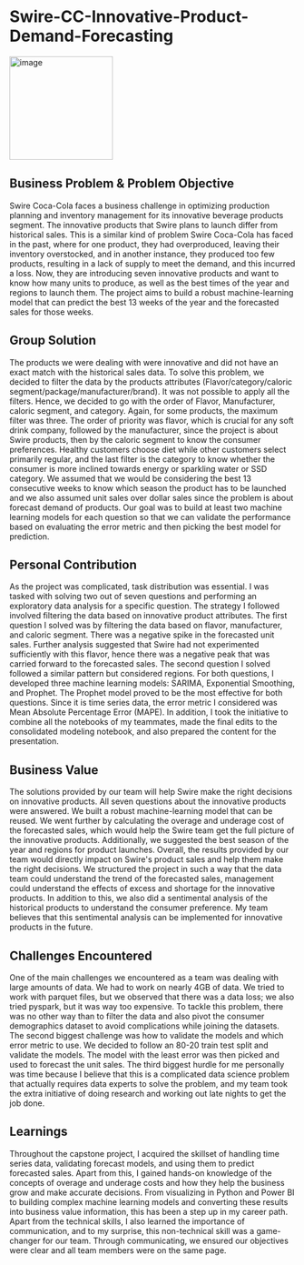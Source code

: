 # Swire-CC-Innovative-Product-Demand-Forecasting

<img width="182" alt="image" src="https://github.com/NeilSamuelPulukuri/Swire-CC-Innovative-Product-Demand-Forecasting/assets/141296161/0cbfefb3-2093-471c-8c98-418ca003a22e">


## Business Problem & Problem Objective

Swire Coca-Cola faces a business challenge in optimizing production planning and inventory management for its innovative beverage products segment. The innovative products that Swire plans to launch differ from historical sales. This is a similar kind of problem Swire Coca-Cola has faced in the past, where for one product, they had overproduced, leaving their inventory overstocked, and in another instance, they produced too few products, resulting in a lack of supply to meet the demand, and this incurred a loss. Now, they are introducing seven innovative products and want to know how many units to produce, as well as the best times of the year and regions to launch them. The project aims to build a robust machine-learning model that can predict the best 13 weeks of the year and the forecasted sales for those weeks.

## Group Solution
The products we were dealing with were innovative and did not have an exact match with the historical sales data. To solve this problem, we decided to filter the data by the products attributes (Flavor/category/caloric segment/package/manufacturer/brand). It was not possible to apply all the filters. Hence, we decided to go with the order of Flavor, Manufacturer, caloric segment, and category. Again, for some products, the maximum filter was three. The order of priority was flavor, which is crucial for any soft drink company, followed by the manufacturer, since the project is about Swire products, then by the caloric segment to know the consumer preferences. Healthy customers choose diet while other customers select primarily regular, and the last filter is the category to know whether the consumer is more inclined towards energy or sparkling water or SSD category. We assumed that we would be considering the best 13 consecutive weeks to know which season the product has to be launched and we also assumed unit sales over dollar sales since the problem is about forecast demand of products. Our goal was to build at least two machine learning models for each question so that we can validate the performance based on evaluating the error metric and then picking the best model for prediction.

## Personal Contribution
As the project was complicated, task distribution was essential. I was tasked with solving two out of seven questions and performing an exploratory data analysis for a specific question. The strategy I followed involved filtering the data based on innovative product attributes. The first question I solved was by filtering the data based on flavor, manufacturer, and caloric segment. There was a negative spike in the forecasted unit sales. Further analysis suggested that Swire had not experimented sufficiently with this flavor, hence there was a negative peak that was carried forward to the forecasted sales. The second question I solved followed a similar pattern but considered regions. For both questions, I developed three machine learning models: SARIMA, Exponential Smoothing, and Prophet. The Prophet model proved to be the most effective for both questions. Since it is time series data, the error metric I considered was Mean Absolute Percentage Error (MAPE). In addition, I took the initiative to combine all the notebooks of my teammates, made the final edits to the consolidated modeling notebook, and also prepared the content for the presentation.

## Business Value
The solutions provided by our team will help Swire make the right decisions on innovative products. All seven questions about the innovative products were answered. We built a robust machine-learning model that can be reused. We went further by calculating the overage and underage cost of the forecasted sales, which would help the Swire team get the full picture of the innovative products. Additionally, we suggested the best season of the year and regions for product launches. Overall, the results provided by our team would directly impact on Swire's product sales and help them make the right decisions. We structured the project in such a way that the data team could understand the trend of the forecasted sales, management could understand the effects of excess and shortage for the innovative products. In addition to this, we also did a sentimental analysis of the historical products to understand the consumer preference. My team believes that this sentimental analysis can be implemented for innovative products in the future.

## Challenges Encountered
One of the main challenges we encountered as a team was dealing with large amounts of data. We had to work on nearly 4GB of data. We tried to work with parquet files, but we observed that there was a data loss; we also tried pyspark, but it was way too expensive. To tackle this problem, there was no other way than to filter the data and also pivot the consumer demographics dataset to avoid complications while joining the datasets. The second biggest challenge was how to validate the models and which error metric to use. We decided to follow an 80-20 train test split and validate the models. The model with the least error was then picked and used to forecast the unit sales. The third biggest hurdle for me personally was time because I believe that this is a complicated data science problem that actually requires data experts to solve the problem, and my team took the extra initiative of doing research and working out late nights to get the job done.

## Learnings
Throughout the capstone project, I acquired the skillset of handling time series data, validating forecast models, and using them to predict forecasted sales. Apart from this, I gained hands-on knowledge of the concepts of overage and underage costs and how they help the business grow and make accurate decisions. From visualizing in Python and Power BI to building complex machine learning models and converting these results into business value information, this has been a step up in my career path. Apart from the technical skills, I also learned the importance of communication, and to my surprise, this non-technical skill was a game-changer for our team. Through communicating, we ensured our objectives were clear and all team members were on the same page.








